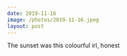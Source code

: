 ```yaml
---
date: 2019-11-16
image: /photos/2019-11-16.jpeg
layout: post
---
```


The sunset was this colourful irl, honest
